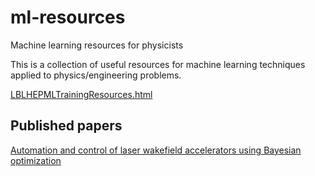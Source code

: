 # ml-resources
Machine learning resources for physicists

This is a collection of useful resources for machine learning techniques applied to physics/engineering problems.

[LBLHEPMLTrainingResources.html](https://htmlpreview.github.io/?https://github.com/berceanu/ml-resources/blob/main/LBLHEPMLTrainingResources.html)

## Published papers
 [Automation and control of laser wakefield accelerators using Bayesian optimization](https://doi.org/10.1038/s41467-020-20245-6)
